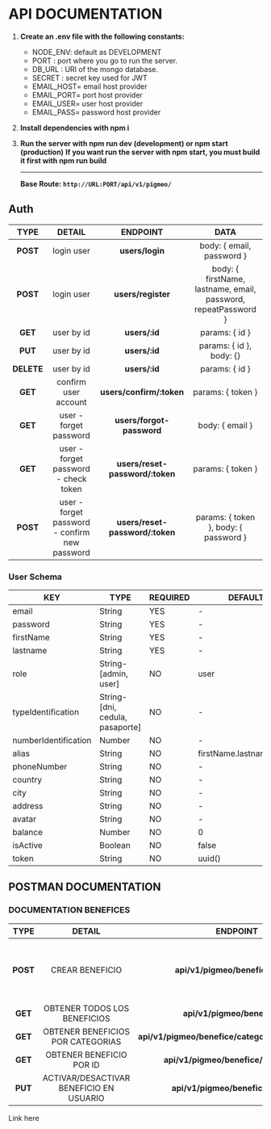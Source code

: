 # API DOCUMENTATION

1. **Create an .env file with the following constants:**
   - NODE_ENV: default as DEVELOPMENT
   - PORT : port where you go to run the server.
   - DB_URL : URI of the mongo database.
   - SECRET : secret key used for JWT
   - EMAIL_HOST= email host provider
   - EMAIL_PORT= port host provider
   - EMAIL_USER= user host provider
   - EMAIL_PASS= password host provider
2. **Install dependencies with npm i**
3. **Run the server with npm run dev (development) or npm start (production)**
   **If you want run the server with npm start, you must build it first with npm run build**

   ***

   **Base Route: `http://URL:PORT/api/v1/pigmeo/`**

## Auth

|    TYPE    |                    DETAIL                     |            ENDPOINT             |                              DATA                              |
| :--------: | :-------------------------------------------: | :-----------------------------: | :------------------------------------------------------------: |
|  **POST**  |                  login user                   |         **users/login**         |                   body: { email, password }                    |
|  **POST**  |                  login user                   |       **users/register**        | body: { firstName, lastname, email, password, repeatPassword } |
|  **GET**   |                  user by id                   |          **users/:id**          |                         params: { id }                         |
|  **PUT**   |                  user by id                   |          **users/:id**          |                    params: { id }, body: {}                    |
| **DELETE** |                  user by id                   |          **users/:id**          |                         params: { id }                         |
|  **GET**   |             confirm user account              |    **users/confirm/:token**     |                       params: { token }                        |
|  **GET**   |            user - forget password             |    **users/forgot-password**    |                        body: { email }                         |
|  **GET**   |     user - forget password - check token      | **users/reset-password/:token** |                       params: { token }                        |
|  **POST**  | user - forget password - confirm new password | **users/reset-password/:token** |             params: { token }, body: { password }              |

### User Schema

| KEY                  | TYPE                            | REQUIRED | DEFAULT                  |
| -------------------- | ------------------------------- | -------- | ------------------------ |
| email                | String                          | YES      | -                        |
| password             | String                          | YES      | -                        |
| firstName            | String                          | YES      | -                        |
| lastname             | String                          | YES      | -                        |
| role                 | String-[admin, user]            | NO       | user                     |
| typeIdentification   | String-[dni, cedula, pasaporte] | NO       | -                        |
| numberIdentification | Number                          | NO       | -                        |
| alias                | String                          | NO       | firstName.lastname.email |
| phoneNumber          | String                          | NO       | -                        |
| country              | String                          | NO       | -                        |
| city                 | String                          | NO       | -                        |
| address              | String                          | NO       | -                        |
| avatar               | String                          | NO       | -                        |
| balance              | Number                          | NO       | 0                        |
| isActive             | Boolean                         | NO       | false                    |
| token                | String                          | NO       | uuid()                   |

## POSTMAN DOCUMENTATION

### DOCUMENTATION BENEFICES

|   TYPE   |                 DETAIL                  |                     ENDPOINT                      |                                                            DATA                                                             |
| :------: | :-------------------------------------: | :-----------------------------------------------: | :-------------------------------------------------------------------------------------------------------------------------: |
| **POST** |             CREAR BENEFICIO             |         **api/v1/pigmeo/benefice/create**         | body: {name, description, category,startDate,endDate, discountPercentage, cashbackAmount, promoCode, theBest, typeBenefice} |
| **GET**  |      OBTENER TODOS LOS BENEFICIOS       |          **api/v1/pigmeo/benefice/all**           |                                                                                                                             |
| **GET**  |    OBTENER BENEFICIOS POR CATEGORIAS    | **api/v1/pigmeo/benefice/category/:categoryName** |                                                  params: { categoryName }                                                   |
| **GET**  |        OBTENER BENEFICIO POR ID         |      **api/v1/pigmeo/benefice//:idBenefice**      |                                                   params: { idBenefice }                                                    |
| **PUT**  | ACTIVAR/DESACTIVAR BENEFICIO EN USUARIO |        **api/v1/pigmeo/benefice/activate**        |                                            body: { idUser, idBenefice, active }                                             |

Link here
